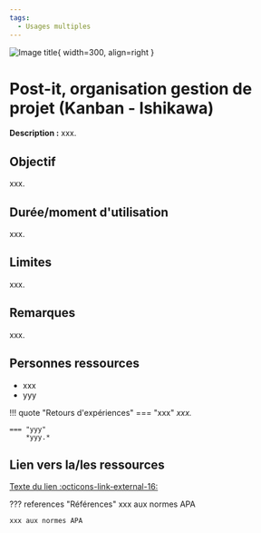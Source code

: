 ```yaml
---
tags:
  - Usages multiples
---
```


![Image title](https://dummyimage.com/300x300/eee/aaa){ width=300, align=right }

# Post-it, organisation gestion de projet (Kanban - Ishikawa)

**Description :** xxx.

## Objectif

xxx.

## Durée/moment d'utilisation

xxx.

## Limites

xxx.

## Remarques

xxx.

## Personnes ressources

- xxx
- yyy

!!! quote "Retours d'expériences"
    === "xxx"
        *xxx.*

    === "yyy"
        *yyy.*

## Lien vers la/les ressources

[Texte du lien :octicons-link-external-16:](https://exemple.com/)

??? references "Références"
    xxx aux normes APA

    xxx aux normes APA